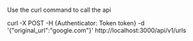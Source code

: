 Use the curl command to call the api

curl -X POST -H {Authenticator: Token token} -d '{"original_url":"google.com"}' http://localhost:3000/api/v1/urls


